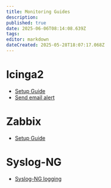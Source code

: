 ```yaml
---
title: Monitoring Guides
description: 
published: true
date: 2025-06-06T08:14:08.639Z
tags: 
editor: markdown
dateCreated: 2025-05-28T18:07:17.068Z
---
```


# Icinga2

- [Setup Guide](/monitoring/icinga-setup)
- [Send email alert](/monitoring/icinga-sendmail)

# Zabbix

- [Setup Guide](/monitoring/zabbix-setup)

# Syslog-NG

- [Syslog-NG logging](/monitoring/syslog-ng-tls)